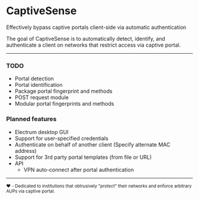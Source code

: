 # CaptiveSense
Effectively bypass captive portals client-side via automatic authentication

The goal of CaptiveSense is to automatically detect, identify, and authenticate a client on networks that restrict access via captive portal.


---
### TODO
- Portal detection
- Portal identification
- Package portal fingerprint and methods
- POST request module
- Modular portal fingerprints and methods


### Planned features
- Electrum desktop GUI
- Support for user-specified credentials
- Authenticate on behalf of another client (Specify alternate MAC address)
- Support for 3rd party portal templates (from file or URL)
- API
	- VPN auto-connect after portal authentication

---

<sub>:heart: - Dedicated to institutions that obtrusively "*protect*" their networks and enforce arbitrary AUPs via captive portal.</sub>
